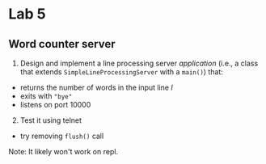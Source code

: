 # Lab 5

## Word counter server

1. Design and implement a line processing server *application* (i.e., a class that extends `SimpleLineProcessingServer` with a `main()`) that:
- returns the number of words in the input line $l$
- exits with `"bye"`
- listens on port 10000
2. Test it using telnet
- try removing `flush()` call

Note: It likely won't work on repl.
